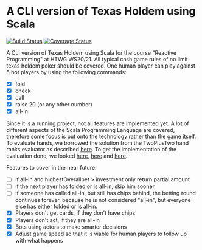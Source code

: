 # A CLI version of Texas Holdem using Scala
 
[![Build Status](https://travis-ci.com/Robert-Nickel/scala-texas-holdem.svg?branch=master)](https://travis-ci.com/Robert-Nickel/scala-texas-holdem)
[![Coverage Status](https://coveralls.io/repos/github/Robert-Nickel/scala-texas-holdem/badge.svg?branch=master)](https://coveralls.io/github/Robert-Nickel/scala-texas-holdem?branch=master)
 
A CLI version of Texas Holdem using Scala for the course "Reactive Programming" at HTWG WS20/21.
All typical cash game rules of no limit texas holdem poker should be covered.
One human player can play against 5 bot players by using the following commands:
- [x] fold
- [x] check
- [x] call
- [x] raise 20 (or any other number)
- [x] all-in

Since it is a running project, not all features are implemented yet.
A lot of different aspects of the Scala Programming Language are covered, therefore some focus is put onto the technology rather than the game itself.
To evaluate hands, we borrowed the solution from the TwoPlusTwo hand ranks evaluator as described [here](https://web.archive.org/web/20111103160502/http://www.codingthewheel.com/archives/poker-hand-evaluator-roundup#2p2).
To get the implementation of the evaluation done, we looked [here](https://github.com/chenosaurus/poker-evaluator), [here](https://github.com/LativDeveloper/PokerGym) and [here](https://github.com/tommy-a/zetebot/blob/master/src/tools/TwoPlusTwo.java).

Features to cover in the near future:
- [ ] if all-in and highestOverallbet > investment only return partial amount
- [ ] if the next player has folded or is all-in, skip him sooner
- [ ] if someone has called all-in, but still has chips behind, the betting round continues forever, because he is not considered "all-in", but everyone else has either folded or is all-in.
- [x] Players don't get cards, if they don't have chips
- [x] Players don't act, if they are all-in
- [x] Bots using actors to make smarter decisions
- [x] Adjust game speed so that it is viable for human players to follow up with what happens

